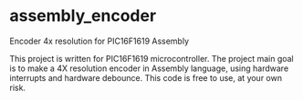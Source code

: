 # assembly_encoder
Encoder 4x resolution for PIC16F1619 Assembly

This project is written for PIC16F1619 microcontroller. The project main goal is to make
a 4X resolution encoder in Assembly language, using hardware interrupts and hardware debounce.
This code is free to use, at your own risk.
